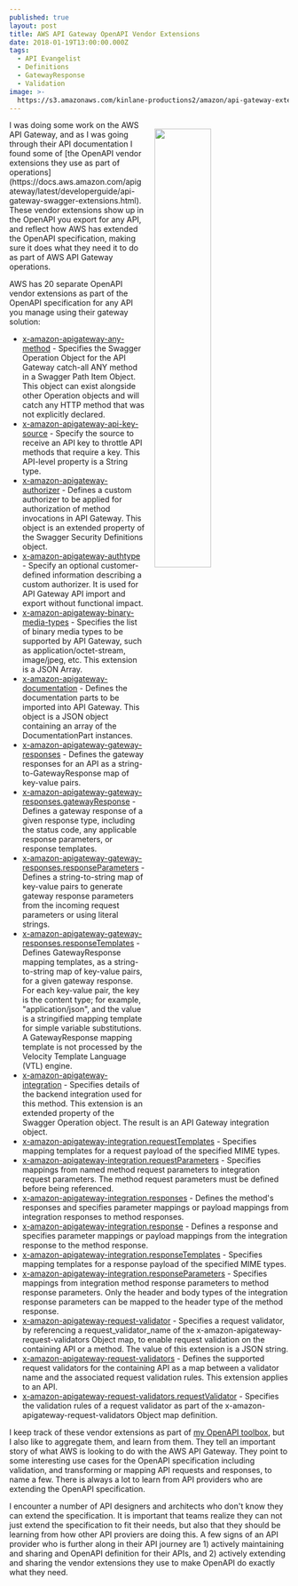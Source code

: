 ```yaml
---
published: true
layout: post
title: AWS API Gateway OpenAPI Vendor Extensions
date: 2018-01-19T13:00:00.000Z
tags:
  - API Evangelist
  - Definitions
  - GatewayResponse
  - Validation
image: >-
  https://s3.amazonaws.com/kinlane-productions2/amazon/api-gateway-extensions-swagger.png
---
```

<p><img src="https://s3.amazonaws.com/kinlane-productions2/amazon/api-gateway-extensions-swagger.png" align="right" width="45%" style="padding: 15px;" /></p>
I was doing some work on the AWS API Gateway, and as I was going through their API documentation I found some of [the OpenAPI vendor extensions they use as part of operations](https://docs.aws.amazon.com/apigateway/latest/developerguide/api-gateway-swagger-extensions.html). These vendor extensions show up in the OpenAPI you export for any API, and reflect how AWS has extended the OpenAPI specification, making sure it does what they need it to do as part of AWS API Gateway operations.

AWS has 20 separate OpenAPI vendor extensions as part of the OpenAPI specification for any API you manage using their gateway solution:

- [x-amazon-apigateway-any-method](https://docs.aws.amazon.com/apigateway/latest/developerguide/api-gateway-swagger-extensions-any-method.html) - Specifies the Swagger Operation Object for the API Gateway catch-all ANY method in a Swagger Path Item Object. This object can exist alongside other Operation objects and will catch any HTTP method that was not explicitly declared.
- [x-amazon-apigateway-api-key-source](https://docs.aws.amazon.com/apigateway/latest/developerguide/api-gateway-swagger-extensions-api-key-source.html) - Specify the source to receive an API key to throttle API methods that require a key. This API-level property is a String type.
- [x-amazon-apigateway-authorizer](https://docs.aws.amazon.com/apigateway/latest/developerguide/api-gateway-swagger-extensions-authorizer.html) - Defines a custom authorizer to be applied for authorization of method invocations in API Gateway. This object is an extended property of the Swagger Security Definitions object.
- [x-amazon-apigateway-authtype](https://docs.aws.amazon.com/apigateway/latest/developerguide/api-gateway-swagger-extensions-authtype.html) - Specify an optional customer-defined information describing a custom authorizer. It is used for API Gateway API import and export without functional impact.
- [x-amazon-apigateway-binary-media-types](https://docs.aws.amazon.com/apigateway/latest/developerguide/api-gateway-swagger-extensions-binary-media-types.html) - Specifies the list of binary media types to be supported by API Gateway, such as application/octet-stream, image/jpeg, etc. This extension is a JSON Array.
- [x-amazon-apigateway-documentation](https://docs.aws.amazon.com/apigateway/latest/developerguide/api-gateway-swagger-extensions-documentation.html) - Defines the documentation parts to be imported into API Gateway. This object is a JSON object containing an array of the DocumentationPart instances.
- [x-amazon-apigateway-gateway-responses](https://docs.aws.amazon.com/apigateway/latest/developerguide/api-gateway-swagger-extensions-gateway-responses.html) - Defines the gateway responses for an API as a string-to-GatewayResponse map of key-value pairs.
- [x-amazon-apigateway-gateway-responses.gatewayResponse](https://docs.aws.amazon.com/apigateway/latest/developerguide/api-gateway-swagger-extensions-gateway-responses.gatewayResponse.html) - Defines a gateway response of a given response type, including the status code, any applicable response parameters, or response templates.
- [x-amazon-apigateway-gateway-responses.responseParameters](https://docs.aws.amazon.com/apigateway/latest/developerguide/api-gateway-swagger-extensions-gateway-responses.responseParameters.html) - Defines a string-to-string map of key-value pairs to generate gateway response parameters from the incoming request parameters or using literal strings.
- [x-amazon-apigateway-gateway-responses.responseTemplates](https://docs.aws.amazon.com/apigateway/latest/developerguide/api-gateway-swagger-extensions-gateway-responses.responseTemplates.html) - Defines GatewayResponse mapping templates, as a string-to-string map of key-value pairs, for a given gateway response. For each key-value pair, the key is the content type; for example, "application/json", and the value is a stringified mapping template for simple variable substitutions. A GatewayResponse mapping template is not processed by the Velocity Template Language (VTL) engine.
- [x-amazon-apigateway-integration](https://docs.aws.amazon.com/apigateway/latest/developerguide/api-gateway-swagger-extensions-integration.html) - Specifies details of the backend integration used for this method. This extension is an extended property of the Swagger Operation object. The result is an API Gateway integration object.
- [x-amazon-apigateway-integration.requestTemplates](https://docs.aws.amazon.com/apigateway/latest/developerguide/api-gateway-swagger-extensions-integration-requestTemplates.html) - Specifies mapping templates for a request payload of the specified MIME types.
- [x-amazon-apigateway-integration.requestParameters](https://docs.aws.amazon.com/apigateway/latest/developerguide/api-gateway-swagger-extensions-integration-requestParameters.html) - Specifies mappings from named method request parameters to integration request parameters. The method request parameters must be defined before being referenced.
- [x-amazon-apigateway-integration.responses](https://docs.aws.amazon.com/apigateway/latest/developerguide/api-gateway-swagger-extensions-integration-responses.html) - Defines the method's responses and specifies parameter mappings or payload mappings from integration responses to method responses.
- [x-amazon-apigateway-integration.response](https://docs.aws.amazon.com/apigateway/latest/developerguide/api-gateway-swagger-extensions-integration-response.html) - Defines a response and specifies parameter mappings or payload mappings from the integration response to the method response.
- [x-amazon-apigateway-integration.responseTemplates](https://docs.aws.amazon.com/apigateway/latest/developerguide/api-gateway-swagger-extensions-integration-responseTemplates.html) - Specifies mapping templates for a response payload of the specified MIME types.
- [x-amazon-apigateway-integration.responseParameters](https://docs.aws.amazon.com/apigateway/latest/developerguide/api-gateway-swagger-extensions-integration-responseParameters.html) - Specifies mappings from integration method response parameters to method response parameters. Only the header and body types of the integration response parameters can be mapped to the header type of the method response.
- [x-amazon-apigateway-request-validator](https://docs.aws.amazon.com/apigateway/latest/developerguide/api-gateway-swagger-extensions-request-validator.html) - Specifies a request validator, by referencing a request_validator_name of the x-amazon-apigateway-request-validators Object map, to enable request validation on the containing API or a method. The value of this extension is a JSON string.
- [x-amazon-apigateway-request-validators](https://docs.aws.amazon.com/apigateway/latest/developerguide/api-gateway-swagger-extensions-request-validators.html) - Defines the supported request validators for the containing API as a map between a validator name and the associated request validation rules. This extension applies to an API.
- [x-amazon-apigateway-request-validators.requestValidator](https://docs.aws.amazon.com/apigateway/latest/developerguide/api-gateway-swagger-extensions-request-validators.requestValidator.html) - Specifies the validation rules of a request validator as part of the x-amazon-apigateway-request-validators Object map definition.

I keep track of these vendor extensions as part of [my OpenAPI toolbox](http://openapi.toolbox.apievangelist.com/), but I also like to aggregate them, and learn from them. They tell an important story of what AWS is looking to do with the AWS API Gateway. They point to some interesting use cases for the OpenAPI specification including validation, and transforming or mapping API requests and responses, to name a few. There is always a lot to learn from API providers who are extending the OpenAPI specification.

I encounter a number of API designers and architects who don't know they can extend the specification. It is important that teams realize they can not just extend the specification to fit their needs, but also that they should be learning from how other API proviers are doing this. A few signs of an API provider who is further along in their API journey are 1) actively maintaining and sharing and OpenAPI definition for their APIs, and 2) actively extending and sharing the vendor extensions they use to make OpenAPI do exactly what they need.
